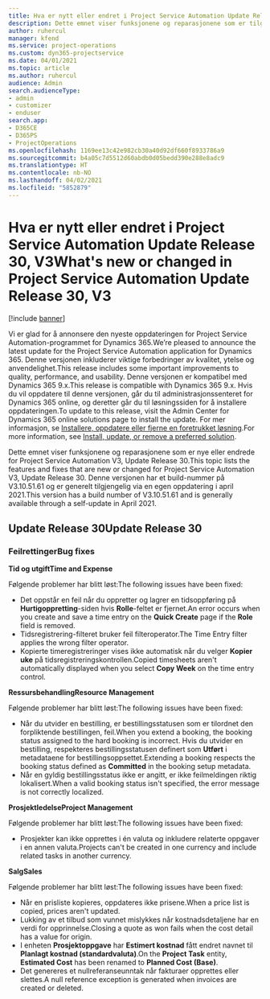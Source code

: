 ```yaml
---
title: Hva er nytt eller endret i Project Service Automation Update Release 30, V3
description: Dette emnet viser funksjonene og reparasjonene som er tilgjengelig i Project Service Automation Update Release 30, V3.
author: ruhercul
manager: kfend
ms.service: project-operations
ms.custom: dyn365-projectservice
ms.date: 04/01/2021
ms.topic: article
ms.author: ruhercul
audience: Admin
search.audienceType:
- admin
- customizer
- enduser
search.app:
- D365CE
- D365PS
- ProjectOperations
ms.openlocfilehash: 1169ee13c42e982cb30a40d92df660f8933786a9
ms.sourcegitcommit: b4a05c7d5512d60abdb0d05bedd390e288e8adc9
ms.translationtype: HT
ms.contentlocale: nb-NO
ms.lasthandoff: 04/02/2021
ms.locfileid: "5852879"
---
```

# <a name="whats-new-or-changed-in-project-service-automation-update-release-30-v3"></a><span data-ttu-id="89043-103">Hva er nytt eller endret i Project Service Automation Update Release 30, V3</span><span class="sxs-lookup"><span data-stu-id="89043-103">What's new or changed in Project Service Automation Update Release 30, V3</span></span>

[!include [banner](../includes/psa-now-project-operations.md)]

<span data-ttu-id="89043-104">Vi er glad for å annonsere den nyeste oppdateringen for Project Service Automation-programmet for Dynamics 365.</span><span class="sxs-lookup"><span data-stu-id="89043-104">We’re pleased to announce the latest update for the Project Service Automation application for Dynamics 365.</span></span> <span data-ttu-id="89043-105">Denne versjonen inkluderer viktige forbedringer av kvalitet, ytelse og anvendelighet.</span><span class="sxs-lookup"><span data-stu-id="89043-105">This release includes some important improvements to quality, performance, and usability.</span></span> <span data-ttu-id="89043-106">Denne versjonen er kompatibel med Dynamics 365 9.x.</span><span class="sxs-lookup"><span data-stu-id="89043-106">This release is compatible with Dynamics 365 9.x.</span></span> <span data-ttu-id="89043-107">Hvis du vil oppdatere til denne versjonen, går du til administrasjonssenteret for Dynamics 365 online, og deretter går du til løsningssiden for å installere oppdateringen.</span><span class="sxs-lookup"><span data-stu-id="89043-107">To update to this release, visit the Admin Center for Dynamics 365 online solutions page to install the update.</span></span> <span data-ttu-id="89043-108">For mer informasjon, se [Installere, oppdatere eller fjerne en foretrukket løsning](https://docs.microsoft.com/power-platform/admin/install-remove-preferred-solution).</span><span class="sxs-lookup"><span data-stu-id="89043-108">For more information, see [Install, update, or remove a preferred solution](https://docs.microsoft.com/power-platform/admin/install-remove-preferred-solution).</span></span>

<span data-ttu-id="89043-109">Dette emnet viser funksjonene og reparasjonene som er nye eller endrede for Project Service Automation V3, Update Release 30.</span><span class="sxs-lookup"><span data-stu-id="89043-109">This topic lists the features and fixes that are new or changed for Project Service Automation V3, Update Release 30.</span></span> <span data-ttu-id="89043-110">Denne versjonen har et build-nummer på V3.10.51.61 og er generelt tilgjengelig via en egen oppdatering i april 2021.</span><span class="sxs-lookup"><span data-stu-id="89043-110">This version has a build number of V3.10.51.61 and is generally available through a self-update in April 2021.</span></span>

## <a name="update-release-30"></a><span data-ttu-id="89043-111">Update Release 30</span><span class="sxs-lookup"><span data-stu-id="89043-111">Update Release 30</span></span>

### <a name="bug-fixes"></a><span data-ttu-id="89043-112">Feilrettinger</span><span class="sxs-lookup"><span data-stu-id="89043-112">Bug fixes</span></span>

<span data-ttu-id="89043-113">**Tid og utgift**</span><span class="sxs-lookup"><span data-stu-id="89043-113">**Time and Expense**</span></span>

<span data-ttu-id="89043-114">Følgende problemer har blitt løst:</span><span class="sxs-lookup"><span data-stu-id="89043-114">The following issues have been fixed:</span></span>

- <span data-ttu-id="89043-115">Det oppstår en feil når du oppretter og lagrer en tidsoppføring på **Hurtigoppretting**-siden hvis **Rolle**-feltet er fjernet.</span><span class="sxs-lookup"><span data-stu-id="89043-115">An error occurs when you create and save a time entry on the **Quick Create** page if the **Role** field is removed.</span></span>
- <span data-ttu-id="89043-116">Tidsregistrering-filteret bruker feil filteroperator.</span><span class="sxs-lookup"><span data-stu-id="89043-116">The Time Entry filter applies the wrong filter operator.</span></span>
- <span data-ttu-id="89043-117">Kopierte timeregistreringer vises ikke automatisk når du velger **Kopier uke** på tidsregistreringskontrollen.</span><span class="sxs-lookup"><span data-stu-id="89043-117">Copied timesheets aren't automatically displayed when you select **Copy Week** on the time entry control.</span></span>

<span data-ttu-id="89043-118">**Ressursbehandling**</span><span class="sxs-lookup"><span data-stu-id="89043-118">**Resource Management**</span></span>

<span data-ttu-id="89043-119">Følgende problemer har blitt løst:</span><span class="sxs-lookup"><span data-stu-id="89043-119">The following issues have been fixed:</span></span>

- <span data-ttu-id="89043-120">Når du utvider en bestilling, er bestillingsstatusen som er tilordnet den forpliktende bestillingen, feil.</span><span class="sxs-lookup"><span data-stu-id="89043-120">When you extend a booking, the booking status assigned to the hard booking is incorrect.</span></span> <span data-ttu-id="89043-121">Hvis du utvider en bestilling, respekteres bestillingsstatusen definert som **Utført** i metadataene for bestillingsoppsettet.</span><span class="sxs-lookup"><span data-stu-id="89043-121">Extending a booking respects the booking status defined as **Committed** in the booking setup metadata.</span></span>
- <span data-ttu-id="89043-122">Når en gyldig bestillingsstatus ikke er angitt, er ikke feilmeldingen riktig lokalisert.</span><span class="sxs-lookup"><span data-stu-id="89043-122">When a valid booking status isn't specified, the error message is not correctly localized.</span></span>

<span data-ttu-id="89043-123">**Prosjektledelse**</span><span class="sxs-lookup"><span data-stu-id="89043-123">**Project Management**</span></span>

<span data-ttu-id="89043-124">Følgende problemer har blitt løst:</span><span class="sxs-lookup"><span data-stu-id="89043-124">The following issues have been fixed:</span></span>

- <span data-ttu-id="89043-125">Prosjekter kan ikke opprettes i én valuta og inkludere relaterte oppgaver i en annen valuta.</span><span class="sxs-lookup"><span data-stu-id="89043-125">Projects can't be created in one currency and include related tasks in another currency.</span></span>

<span data-ttu-id="89043-126">**Salg**</span><span class="sxs-lookup"><span data-stu-id="89043-126">**Sales**</span></span>

<span data-ttu-id="89043-127">Følgende problemer har blitt løst:</span><span class="sxs-lookup"><span data-stu-id="89043-127">The following issues have been fixed:</span></span>

- <span data-ttu-id="89043-128">Når en prisliste kopieres, oppdateres ikke prisene.</span><span class="sxs-lookup"><span data-stu-id="89043-128">When a price list is copied, prices aren't updated.</span></span>
- <span data-ttu-id="89043-129">Lukking av et tilbud som vunnet mislykkes når kostnadsdetaljene har en verdi for opprinnelse.</span><span class="sxs-lookup"><span data-stu-id="89043-129">Closing a quote as won fails when the cost detail has a value for origin.</span></span>
- <span data-ttu-id="89043-130">I enheten **Prosjektoppgave** har **Estimert kostnad** fått endret navnet til **Planlagt kostnad (standardvaluta)**.</span><span class="sxs-lookup"><span data-stu-id="89043-130">On the **Project Task** entity, **Estimated Cost** has been renamed to **Planned Cost (Base)**.</span></span>
- <span data-ttu-id="89043-131">Det genereres et nullreferanseunntak når fakturaer opprettes eller slettes.</span><span class="sxs-lookup"><span data-stu-id="89043-131">A null reference exception is generated when invoices are created or deleted.</span></span>
